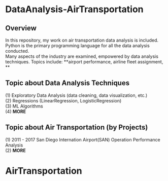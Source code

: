 # DataAnalysis-AirTransportation

## Overview   
In this repository, my work on air transportation data analysis is included. Python is the primary programming language for all the data analysis conducted.   
Many aspects of the industry are examined, empowered by data analysis techniques. Topics include: **airport performance, airline fleet assignment, ** 

## Topic about Data Analysis Techniques
(1) Exploratory Data Analysis (data cleaning, data visualization, etc.)  
(2) Regressions (LinearRegression, LogisticRegression)    
(3) ML Algorithms   
(4) **MORE**  

## Topic about Air Transportation (by Projects) 
(1) 2011 - 2017 San Diego Internation Airport(SAN) Operation Performance Analysis   
(2) **MORE**  
# AirTransportation
